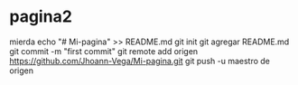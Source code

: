 # pagina2
mierda
echo "# Mi-pagina" >> README.md 
git init 
git agregar README.md 
git commit -m "first commit" 
git remote add origen https://github.com/Jhoann-Vega/Mi-pagina.git
 git push -u maestro de origen
 
